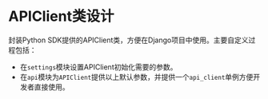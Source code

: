 # APIClient类设计

封装Python SDK提供的APIClient类，方便在Django项目中使用。主要自定义过程包括：
- 在`settings`模块设置APIClient初始化需要的参数。
- 在`api`模块为`APIClient`提供以上默认参数，并提供一个`api_client`单例方便开发者直接使用。
